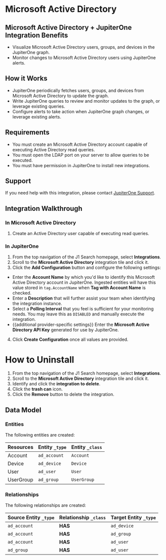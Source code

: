 # Microsoft Active Directory

## Microsoft Active Directory + JupiterOne Integration Benefits

- Visualize Microsoft Active Directory users, groups, and devices in the
  JupiterOne graph.
- Monitor changes to Microsoft Active Directory users using JupiterOne alerts.

## How it Works

- JupiterOne periodically fetches users, groups, and devices from Microsoft
  Active Directory to update the graph.
- Write JupiterOne queries to review and monitor updates to the graph, or
  leverage existing queries.
- Configure alerts to take action when JupiterOne graph changes, or leverage
  existing alerts.

## Requirements

- You must create an Microsoft Active Directory account capable of executing
  Active Directory read queries.
- You must open the LDAP port on your server to allow queries to be executed.
- You must have permission in JupiterOne to install new integrations.

## Support

If you need help with this integration, please contact
[JupiterOne Support](https://support.jupiterone.io).

## Integration Walkthrough

### In Microsoft Active Directory

1. Create an Active Directory user capable of executing read queries.

### In JupiterOne

1. From the top navigation of the J1 Search homepage, select **Integrations**.
2. Scroll to the **Microsoft Active Directory** integration tile and click it.
3. Click the **Add Configuration** button and configure the following settings:

- Enter the **Account Name** by which you'd like to identify this Microsoft
  Active Directory account in JupiterOne. Ingested entities will have this value
  stored in `tag.AccountName` when **Tag with Account Name** is checked.
- Enter a **Description** that will further assist your team when identifying
  the integration instance.
- Select a **Polling Interval** that you feel is sufficient for your monitoring
  needs. You may leave this as `DISABLED` and manually execute the integration.
- {{additional provider-specific settings}} Enter the **Microsoft Active
  Directory API Key** generated for use by JupiterOne.

4. Click **Create Configuration** once all values are provided.

# How to Uninstall

1. From the top navigation of the J1 Search homepage, select **Integrations**.
2. Scroll to the **Microsoft Active Directory** integration tile and click it.
3. Identify and click the **integration to delete**.
4. Click the **trash can** icon.
5. Click the **Remove** button to delete the integration.

<!-- {J1_DOCUMENTATION_MARKER_START} -->
<!--
********************************************************************************
NOTE: ALL OF THE FOLLOWING DOCUMENTATION IS GENERATED USING THE
"j1-integration document" COMMAND. DO NOT EDIT BY HAND! PLEASE SEE THE DEVELOPER
DOCUMENTATION FOR USAGE INFORMATION:

https://github.com/JupiterOne/sdk/blob/main/docs/integrations/development.md
********************************************************************************
-->

## Data Model

### Entities

The following entities are created:

| Resources | Entity `_type` | Entity `_class` |
| --------- | -------------- | --------------- |
| Account   | `ad_account`   | `Account`       |
| Device    | `ad_device`    | `Device`        |
| User      | `ad_user`      | `User`          |
| UserGroup | `ad_group`     | `UserGroup`     |

### Relationships

The following relationships are created:

| Source Entity `_type` | Relationship `_class` | Target Entity `_type` |
| --------------------- | --------------------- | --------------------- |
| `ad_account`          | **HAS**               | `ad_device`           |
| `ad_account`          | **HAS**               | `ad_group`            |
| `ad_account`          | **HAS**               | `ad_user`             |
| `ad_group`            | **HAS**               | `ad_user`             |

<!--
********************************************************************************
END OF GENERATED DOCUMENTATION AFTER BELOW MARKER
********************************************************************************
-->
<!-- {J1_DOCUMENTATION_MARKER_END} -->
